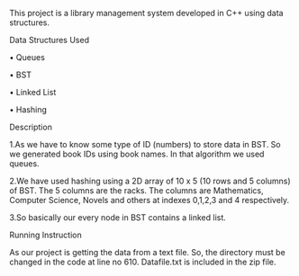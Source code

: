 This project is a library management system developed in C++ using data structures.

Data Structures Used

• Queues 

• BST 

• Linked List 

• Hashing

Description

1.As we have to know some type of ID (numbers) to store data in BST. So we generated book IDs using book names. In that algorithm we used queues.

2.We have used hashing using a 2D array of 10 x 5 (10 rows and 5 columns) of BST. The 5 columns are the racks. The columns are Mathematics, Computer Science, Novels and others at indexes 0,1,2,3 and 4 respectively.

3.So basically our every node in BST contains a linked list.

Running Instruction

As our project is getting the data from a text file. So, the directory must be changed in the code at line no 610. Datafile.txt is included in the zip file.
